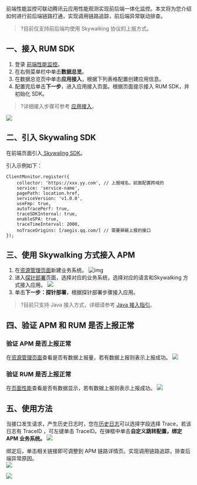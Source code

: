 前端性能监控可联动腾讯云应用性能观测实现前后端一体化监控。本文将为您介绍如何进行前后端链路打通，实现调用链路追踪，前后端异常联动排查。

>?目前仅支持前后端均使用 Skywalking 协议的上报方式。

## 一、接入 RUM SDK


1. 登录 [前端性能监控](https://console.cloud.tencent.com/rum)。
2. 在右侧菜单栏中单击**数据总览**。
3. 在数据总览页中单击**应用接入**，根据下列表格配置创建应用信息。
4. 配置完后单击**下一步**，进入应用接入页面。根据页面提示接入 RUM SDK，并初始化 SDK。

>?详细接入步骤可参考 [应用接入](https://cloud.tencent.com/document/product/1464/58145)。

![](https://qcloudimg.tencent-cloud.cn/raw/0fa5a7fd3ddb1f9ad6926b3b086c5632.png)
   
   

## 二、引入 Skywaling SDK

在前端页面引入[ Skywaling SDK](https://github.com/apache/skywalking-client-js)。

引入示例如下：

```
ClientMonitor.register({
    collector: 'https://xxx.yy.com', // 上报域名，前面配置跨域的
    service: 'service-name',
    pagePath: location.href,
    serviceVersion: 'v1.0.0',
    useFmp: true,
    autoTracePerf: true,
    traceSDKInternal: true,
    enableSPA: true,
    traceTimeInterval: 2000,
    noTraceOrigins: [/aegis.qq.com/] // 需要屏蔽上报的接口
});
```





## 三、使用 Skywalking 方式接入 APM

1. 在[资源管理页面](https://console.cloud.tencent.com/apm/monitor/team)新建业务系统。   ![img](https://wdoc-76491.picgzc.qpic.cn/MTY4ODg1MDU1OTU3ODkyNQ_468568_YKL7qlvhPW60VsoA_1662556652?w=1136&h=804)        
2. 进入[探针部署](https://console.cloud.tencent.com/apm/monitor/access)页面，选择对应的业务系统，选择对应的语言和Skywalking 方式接入应用。
![](https://qcloudimg.tencent-cloud.cn/raw/5562eeb39a860be035066fe9b4f9fddc.png)
3. 单击**下一步：探针部署**，根据探针部署步骤接入应用。

> ?目前只支持 Java 接入方式，详细请参考 [Java 接入指引](https://cloud.tencent.com/document/product/1463/57870)。



## 四、验证 APM 和 RUM 是否上报正常

### 验证 APM 是否上报正常

在[资源管理页面](https://console.cloud.tencent.com/apm/monitor/team)查看是否有数据上报量，若有数据上报则表示上报成功。
![](https://qcloudimg.tencent-cloud.cn/raw/eb39d6f850779ecbcaa05ccb4cf83871.png)


### 验证 RUM 是否上报正常

在[页面性能](https://console.cloud.tencent.com/rum/web/performance?)查看是否有数据显示，若有数据上报则表示上报成功。        
![](https://qcloudimg.tencent-cloud.cn/raw/de9c3c6a6af7437839c7fab05062b246.png)


## 五、使用方法

当接口发生请求，产生历史日志时，您在[历史日志](https://console.cloud.tencent.com/rum/web/log-history)可以选择字段选择 Trace，若该日志有 TraceID ，可左键单击 TraceID。在弹框中单击**自定义跳转配置，绑定 APM 业务系统。**
![](https://qcloudimg.tencent-cloud.cn/raw/98fd98b26d1c778b7a83d0a1a0155ace.png)

绑定后，单击相关链接即可调整到 APM 链路详情页。实现调用链路追踪，排查后端异常原因。              
![](https://qcloudimg.tencent-cloud.cn/raw/7efabffffff0dba1e4bbd5fc46db6c51.png)

![](https://qcloudimg.tencent-cloud.cn/raw/d216416f2369a57b27b43447d1869cc7.png)
